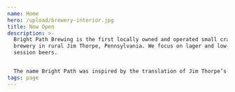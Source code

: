 ```yaml
---
name: Home
hero: /upload/brewery-interior.jpg
title: Now Open
description: >-
  Bright Path Brewing is the first locally owned and operated small craft
  brewery in rural Jim Thorpe, Pennsylvania. We focus on ​​lager and low-ABV
  session beers.


  The name Bright Path was inspired by the translation of Jim Thorpe’s Native American name, Wa-Tho-Huk. The brewery is home to our taproom where we serve our latest releases and crowd favorites with the occasional food truck days. Packaged to-go beer, kegs, and merchandise are available in the taproom as well.
tags: page
---
```


